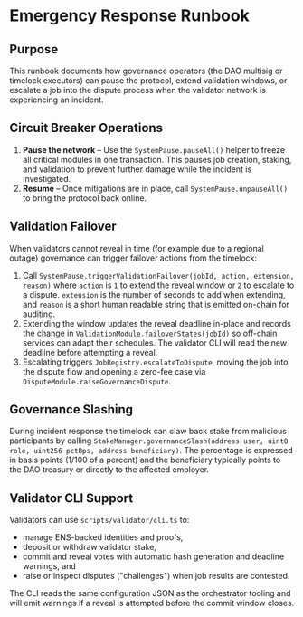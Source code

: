 # Emergency Response Runbook

## Purpose

This runbook documents how governance operators (the DAO multisig or timelock
executors) can pause the protocol, extend validation windows, or escalate a job
into the dispute process when the validator network is experiencing an
incident.

## Circuit Breaker Operations

1. **Pause the network** – Use the `SystemPause.pauseAll()` helper to freeze all
   critical modules in one transaction. This pauses job creation, staking, and
   validation to prevent further damage while the incident is investigated.
2. **Resume** – Once mitigations are in place, call `SystemPause.unpauseAll()`
   to bring the protocol back online.

## Validation Failover

When validators cannot reveal in time (for example due to a regional outage)
governance can trigger failover actions from the timelock:

1. Call `SystemPause.triggerValidationFailover(jobId, action, extension, reason)`
   where `action` is `1` to extend the reveal window or `2` to escalate to a
   dispute. `extension` is the number of seconds to add when extending, and
   `reason` is a short human readable string that is emitted on-chain for
   auditing.
2. Extending the window updates the reveal deadline in-place and records the
   change in `ValidationModule.failoverStates(jobId)` so off-chain services can
   adapt their schedules. The validator CLI will read the new deadline before
   attempting a reveal.
3. Escalating triggers `JobRegistry.escalateToDispute`, moving the job into the
   dispute flow and opening a zero-fee case via `DisputeModule.raiseGovernanceDispute`.

## Governance Slashing

During incident response the timelock can claw back stake from malicious
participants by calling `StakeManager.governanceSlash(address user, uint8 role,
uint256 pctBps, address beneficiary)`. The percentage is expressed in basis
points (1/100 of a percent) and the beneficiary typically points to the DAO
treasury or directly to the affected employer.

## Validator CLI Support

Validators can use `scripts/validator/cli.ts` to:

- manage ENS-backed identities and proofs,
- deposit or withdraw validator stake,
- commit and reveal votes with automatic hash generation and
  deadline warnings, and
- raise or inspect disputes ("challenges") when job results are contested.

The CLI reads the same configuration JSON as the orchestrator tooling and will
emit warnings if a reveal is attempted before the commit window closes.

